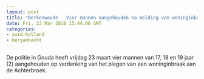 ```yaml
---
layout: post
title: "Berkenwoude - Vier mannen aangehouden na melding van woninginbraak"
date: Fri, 23 Mar 2018 15:44:00 GMT
categories: 
- zuid-holland 
- bergambacht 
---
```


De politie in Gouda heeft vrijdag 23 maart vier mannen van 17, 18 en 19 jaar (2) aangehouden op verdenking van het plegen van een woninginbraak aan de Achterbroek.
